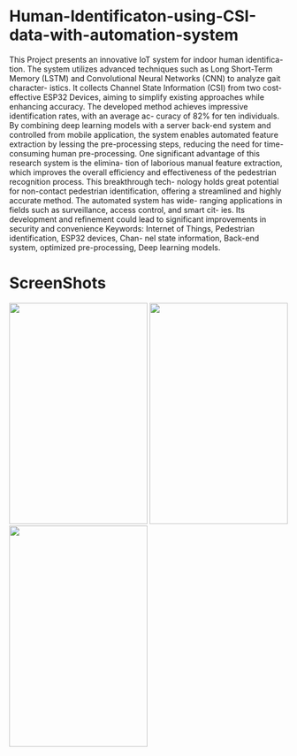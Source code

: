 # Human-Identificaton-using-CSI-data-with-automation-system
This Project presents an innovative IoT system for indoor human identifica-
tion. The system utilizes advanced techniques such as Long Short-Term Memory
(LSTM) and Convolutional Neural Networks (CNN) to analyze gait character-
istics. It collects Channel State Information (CSI) from two cost-effective ESP32
Devices, aiming to simplify existing approaches while enhancing accuracy. The
developed method achieves impressive identification rates, with an average ac-
curacy of 82% for ten individuals. By combining deep learning models with
a server back-end system and controlled from mobile application, the system enables automated feature extraction by
lessing the pre-processing steps, reducing the need for time-consuming human
pre-processing. One significant advantage of this research system is the elimina-
tion of laborious manual feature extraction, which improves the overall efficiency
and effectiveness of the pedestrian recognition process. This breakthrough tech-
nology holds great potential for non-contact pedestrian identification, offering
a streamlined and highly accurate method. The automated system has wide-
ranging applications in fields such as surveillance, access control, and smart cit-
ies. Its development and refinement could lead to significant improvements in
security and convenience
Keywords: Internet of Things, Pedestrian identification, ESP32 devices, Chan-
nel state information, Back-end system, optimized pre-processing, Deep learning
models.


# ScreenShots
<img src="https://github.com/Mostafiz2000/Human-Identificaton-using-CSI-data-with-automation-system/assets/73824602/4f789f91-5436-414c-a742-2342fdd1caed" width="250" height="400" />

<img src="https://github.com/Mostafiz2000/Human-Identificaton-using-CSI-data-with-automation-system/assets/73824602/8d844c4a-c7ac-44a3-a7ff-6c4c7ce40501" width="250" height="400" />
<img src="https://github.com/Mostafiz2000/Human-Identificaton-using-CSI-data-with-automation-system/assets/73824602/bad19493-0258-40bc-9052-19dfacb61fbd" width="250" height="400" />

